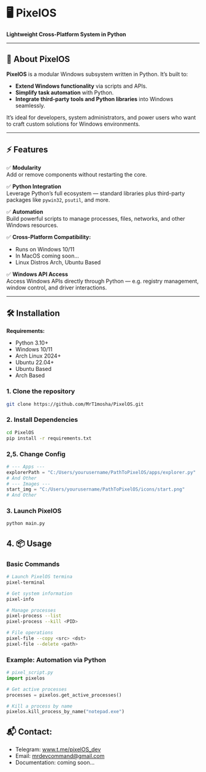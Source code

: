 # 🖥️ PixelOS

**Lightweight Cross-Platform System in Python**

---

## 🚀 About PixelOS

**PixelOS** is a modular Windows subsystem written in Python. It’s built to:

- **Extend Windows functionality** via scripts and APIs.  
- **Simplify task automation** with Python.  
- **Integrate third-party tools and Python libraries** into Windows seamlessly.  

It’s ideal for developers, system administrators, and power users who want to craft custom solutions for Windows environments.

---

## ⚡ Features

✅ **Modularity**  
Add or remove components without restarting the core.

✅ **Python Integration**  
Leverage Python’s full ecosystem — standard libraries plus third-party packages like `pywin32`, `psutil`, and more.

✅ **Automation**  
Build powerful scripts to manage processes, files, networks, and other Windows resources.

✅ **Cross-Platform Compatibility:**  
- Runs on Windows 10/11
- In MacOS coming soon...
- Linux Distros Arch, Ubuntu Based

✅ **Windows API Access**  
Access Windows APIs directly through Python — e.g. registry management, window control, and driver interactions.

---

## 🛠️ Installation

**Requirements:**

- Python 3.10+
- Windows 10/11
- Arch Linux 2024+
- Ubuntu 22.04+
- Ubuntu Based
- Arch Based

### 1. Clone the repository

```bash
git clone https://github.com/MrT1mosha/PixelOS.git
```
### 2. Install Dependencies

```bash
cd PixelOS
pip install -r requirements.txt
```
### 2,5. Change Config

```python config.py
# --- Apps ---
explorerPath = "C:/Users/yourusername/PathToPixelOS/apps/explorer.py"
# And Other
# --- Images ---
start_img = "C:/Users/yourusername/PathToPixelOS/icons/start.png"
# And Other
```

### 3. Launch PixelOS

```bash
python main.py
```

## 4. 📦 Usage

### Basic Commands

```bash
# Launch PixelOS termina
pixel-terminal

# Get system information
pixel-info

# Manage processes
pixel-process --list
pixel-process --kill <PID>

# File operations
pixel-file --copy <src> <dst>
pixel-file --delete <path>
```
### Example: Automation via Python

```python
# pixel_script.py
import pixelos

# Get active processes
processes = pixelos.get_active_processes()

# Kill a process by name
pixelos.kill_process_by_name("notepad.exe")
```

## **📬 Contact:**
- Telegram: www.t.me/pixelOS_dev
- Email: mrdevcommand@gmail.com
- Documentation: coming soon...
